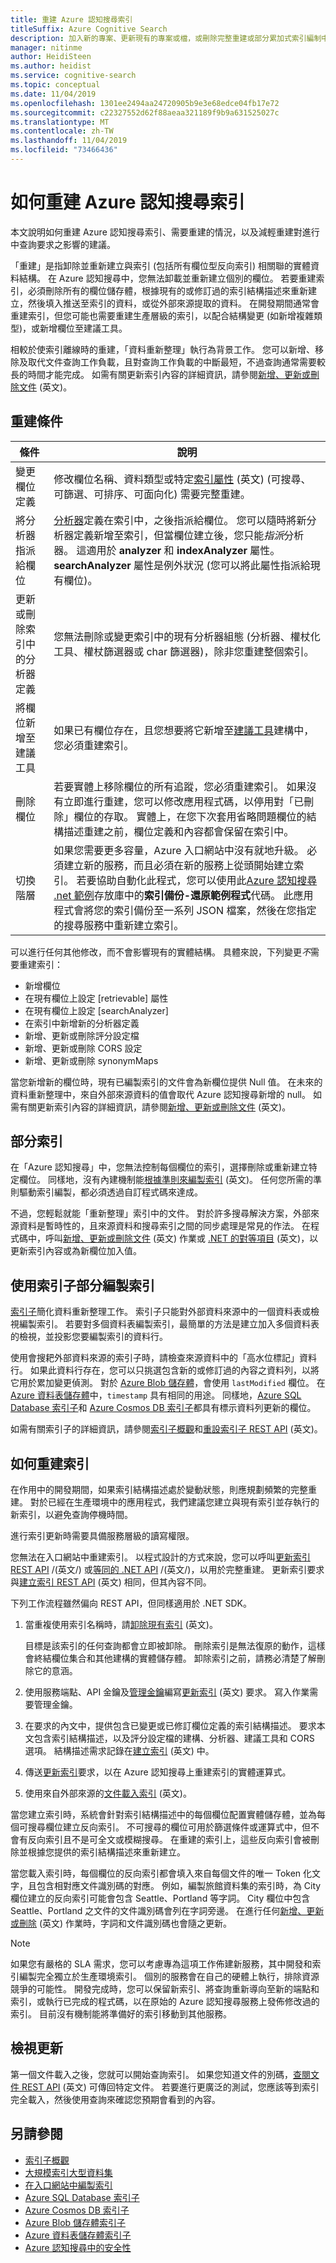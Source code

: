 ```yaml
---
title: 重建 Azure 認知搜尋索引
titleSuffix: Azure Cognitive Search
description: 加入新的專案、更新現有的專案或檔，或刪除完整重建或部分累加式索引編制中的過時檔，以重新整理 Azure 認知搜尋索引。
manager: nitinme
author: HeidiSteen
ms.author: heidist
ms.service: cognitive-search
ms.topic: conceptual
ms.date: 11/04/2019
ms.openlocfilehash: 1301ee2494aa24720905b9e3e68edce04fb17e72
ms.sourcegitcommit: c22327552d62f88aeaa321189f9b9a631525027c
ms.translationtype: MT
ms.contentlocale: zh-TW
ms.lasthandoff: 11/04/2019
ms.locfileid: "73466436"
---
```

# <a name="how-to-rebuild-an-azure-cognitive-search-index"></a>如何重建 Azure 認知搜尋索引

本文說明如何重建 Azure 認知搜尋索引、需要重建的情況，以及減輕重建對進行中查詢要求之影響的建議。

「重建」是指卸除並重新建立與索引 (包括所有欄位型反向索引) 相關聯的實體資料結構。 在 Azure 認知搜尋中，您無法卸載並重新建立個別的欄位。 若要重建索引，必須刪除所有的欄位儲存體，根據現有的或修訂過的索引結構描述來重新建立，然後填入推送至索引的資料，或從外部來源提取的資料。 在開發期間通常會重建索引，但您可能也需要重建生產層級的索引，以配合結構變更 (如新增複雜類型)，或新增欄位至建議工具。

相較於使索引離線時的重建，「資料重新整理」執行為背景工作。 您可以新增、移除及取代文件查詢工作負載，且對查詢工作負載的中斷最短，不過查詢通常需要較長的時間才能完成。 如需有關更新索引內容的詳細資訊，請參閱[新增、更新或刪除文件](https://docs.microsoft.com/rest/api/searchservice/addupdate-or-delete-documents) \(英文\)。

## <a name="rebuild-conditions"></a>重建條件

| 條件 | 說明 |
|-----------|-------------|
| 變更欄位定義 | 修改欄位名稱、資料類型或特定[索引屬性](https://docs.microsoft.com/rest/api/searchservice/create-index) \(英文\) (可搜尋、可篩選、可排序、可面向化) 需要完整重建。 |
| 將分析器指派給欄位 | [分析器](search-analyzers.md)定義在索引中，之後指派給欄位。 您可以隨時將新分析器定義新增至索引，但當欄位建立後，您只能*指派*分析器。 這適用於 **analyzer** 和 **indexAnalyzer** 屬性。 **searchAnalyzer** 屬性是例外狀況 (您可以將此屬性指派給現有欄位)。 |
| 更新或刪除索引中的分析器定義 | 您無法刪除或變更索引中的現有分析器組態 (分析器、權杖化工具、權杖篩選器或 char 篩選器)，除非您重建整個索引。 |
| 將欄位新增至建議工具 | 如果已有欄位存在，且您想要將它新增至[建議工具](index-add-suggesters.md)建構中，您必須重建索引。 |
| 刪除欄位 | 若要實體上移除欄位的所有追蹤，您必須重建索引。 如果沒有立即進行重建，您可以修改應用程式碼，以停用對「已刪除」欄位的存取。 實體上，在您下次套用省略問題欄位的結構描述重建之前，欄位定義和內容都會保留在索引中。 |
| 切換階層 | 如果您需要更多容量，Azure 入口網站中沒有就地升級。 必須建立新的服務，而且必須在新的服務上從頭開始建立索引。 若要協助自動化此程式，您可以使用此[Azure 認知搜尋 .net 範例](https://github.com/Azure-Samples/azure-search-dotnet-samples)存放庫中的**索引備份-還原範例程式**代碼。 此應用程式會將您的索引備份至一系列 JSON 檔案，然後在您指定的搜尋服務中重新建立索引。|

可以進行任何其他修改，而不會影響現有的實體結構。 具體來說，下列變更*不*需要重建索引：

+ 新增欄位
+ 在現有欄位上設定 [retrievable] 屬性
+ 在現有欄位上設定 [searchAnalyzer]
+ 在索引中新增新的分析器定義
+ 新增、更新或刪除評分設定檔
+ 新增、更新或刪除 CORS 設定
+ 新增、更新或刪除 synonymMaps

當您新增新的欄位時，現有已編製索引的文件會為新欄位提供 Null 值。 在未來的資料重新整理中，來自外部來源資料的值會取代 Azure 認知搜尋新增的 null。 如需有關更新索引內容的詳細資訊，請參閱[新增、更新或刪除文件](https://docs.microsoft.com/rest/api/searchservice/addupdate-or-delete-documents) \(英文\)。

## <a name="partial-indexing"></a>部分索引

在「Azure 認知搜尋」中，您無法控制每個欄位的索引，選擇刪除或重新建立特定欄位。 同樣地，沒有內建機制能[根據準則來編製索引](https://stackoverflow.com/questions/40539019/azure-search-what-is-the-best-way-to-update-a-batch-of-documents) \(英文\)。 任何您所需的準則驅動索引編製，都必須透過自訂程式碼來達成。

不過，您輕鬆就能「重新整理」索引中的文件。 對於許多搜尋解決方案，外部來源資料是暫時性的，且來源資料和搜尋索引之間的同步處理是常見的作法。 在程式碼中，呼叫[新增、更新或刪除文件](https://docs.microsoft.com/rest/api/searchservice/addupdate-or-delete-documents) \(英文\) 作業或 [.NET 的對等項目](https://docs.microsoft.com/dotnet/api/microsoft.azure.search.indexesoperationsextensions.createorupdate?view=azure-dotnet) \(英文\)，以更新索引內容或為新欄位加入值。

## <a name="partial-indexing-with-indexers"></a>使用索引子部分編製索引

[索引子](search-indexer-overview.md)簡化資料重新整理工作。 索引子只能對外部資料來源中的一個資料表或檢視編製索引。 若要對多個資料表編製索引，最簡單的方法是建立加入多個資料表的檢視，並投影您要編製索引的資料行。 

使用會搜耙外部資料來源的索引子時，請檢查來源資料中的「高水位標記」資料行。 如果此資料行存在，您可以只挑選包含新的或修訂過的內容之資料列，以將它用於累加變更偵測。 對於 [Azure Blob 儲存體](search-howto-indexing-azure-blob-storage.md#incremental-indexing-and-deletion-detection)，會使用 `lastModified` 欄位。 在 [Azure 資料表儲存體](search-howto-indexing-azure-tables.md#incremental-indexing-and-deletion-detection)中，`timestamp` 具有相同的用途。 同樣地，[Azure SQL Database 索引子](search-howto-connecting-azure-sql-database-to-azure-search-using-indexers.md#capture-new-changed-and-deleted-rows)和 [Azure Cosmos DB 索引子](search-howto-index-cosmosdb.md#indexing-changed-documents)都具有標示資料列更新的欄位。 

如需有關索引子的詳細資訊，請參閱[索引子概觀](search-indexer-overview.md)和[重設索引子 REST API](https://docs.microsoft.com/rest/api/searchservice/reset-indexer) \(英文\)。

## <a name="how-to-rebuild-an-index"></a>如何重建索引

在作用中的開發期間，如果索引結構描述處於變動狀態，則應規劃頻繁的完整重建。 對於已經在生產環境中的應用程式，我們建議您建立與現有索引並存執行的新索引，以避免查詢停機時間。

進行索引更新時需要具備服務層級的讀寫權限。 

您無法在入口網站中重建索引。 以程式設計的方式來說，您可以呼叫[更新索引 REST API](https://docs.microsoft.com/rest/api/searchservice/update-index) /(英文/) 或[等同的 .NET API](https://docs.microsoft.com/dotnet/api/microsoft.azure.search.iindexesoperations.createorupdatewithhttpmessagesasync?view=azure-dotnet) /(英文/)，以用於完整重建。 更新索引要求與[建立索引 REST API](https://docs.microsoft.com/rest/api/searchservice/create-index) \(英文\) 相同，但其內容不同。

下列工作流程雖然偏向 REST API，但同樣適用於 .NET SDK。

1. 當重複使用索引名稱時，請[卸除現有索引](https://docs.microsoft.com/rest/api/searchservice/delete-index) \(英文\)。 

   目標是該索引的任何查詢都會立即被卸除。 刪除索引是無法復原的動作，這樣會終結欄位集合和其他建構的實體儲存體。 卸除索引之前，請務必清楚了解刪除它的意涵。 

2. 使用服務端點、API 金鑰及[管理金鑰](https://docs.microsoft.com/rest/api/searchservice/update-index)編寫[更新索引](https://docs.microsoft.com/azure/search/search-security-api-keys) \(英文\) 要求。 寫入作業需要管理金鑰。

3. 在要求的內文中，提供包含已變更或已修訂欄位定義的索引結構描述。 要求本文包含索引結構描述，以及評分設定檔的建構、分析器、建議工具和 CORS 選項。 結構描述需求記錄在[建立索引](https://docs.microsoft.com/rest/api/searchservice/create-index) \(英文\) 中。

4. 傳送[更新索引](https://docs.microsoft.com/rest/api/searchservice/update-index)要求，以在 Azure 認知搜尋上重建索引的實體運算式。 

5. 使用來自外部來源的[文件載入索引](https://docs.microsoft.com/rest/api/searchservice/addupdate-or-delete-documents) \(英文\)。

當您建立索引時，系統會針對索引結構描述中的每個欄位配置實體儲存體，並為每個可搜尋欄位建立反向索引。 不可搜尋的欄位可用於篩選條件或運算式中，但不會有反向索引且不是可全文或模糊搜尋。 在重建的索引上，這些反向索引會被刪除並根據您提供的索引結構描述來重新建立。

當您載入索引時，每個欄位的反向索引都會填入來自每個文件的唯一 Token 化文字，且包含相對應文件識別碼的對應。 例如，編製旅館資料集的索引時，為 City 欄位建立的反向索引可能會包含 Seattle、Portland 等字詞。 City 欄位中包含 Seattle、Portland 之文件的文件識別碼會列在字詞旁邊。 在進行任何[新增、更新或刪除](https://docs.microsoft.com/rest/api/searchservice/addupdate-or-delete-documents) \(英文\) 作業時，字詞和文件識別碼也會隨之更新。

> [!NOTE]
> 如果您有嚴格的 SLA 需求，您可以考慮專為這項工作佈建新服務，其中開發和索引編製完全獨立於生產環境索引。 個別的服務會在自己的硬體上執行，排除資源競爭的可能性。 開發完成時，您可以保留新索引、將查詢重新導向至新的端點和索引，或執行已完成的程式碼，以在原始的 Azure 認知搜尋服務上發佈修改過的索引。 目前沒有機制能將準備好的索引移動到其他服務。

## <a name="view-updates"></a>檢視更新

第一個文件載入之後，您就可以開始查詢索引。 如果您知道文件的別碼，[查閱文件 REST API](https://docs.microsoft.com/rest/api/searchservice/lookup-document) \(英文\) 可傳回特定文件。 若要進行更廣泛的測試，您應該等到索引完全載入，然後使用查詢來確認您預期會看到的內容。

## <a name="see-also"></a>另請參閱

+ [索引子概觀](search-indexer-overview.md)
+ [大規模索引大型資料集](search-howto-large-index.md)
+ [在入口網站中編製索引](search-import-data-portal.md)
+ [Azure SQL Database 索引子](search-howto-connecting-azure-sql-database-to-azure-search-using-indexers.md)
+ [Azure Cosmos DB 索引子](search-howto-index-cosmosdb.md)
+ [Azure Blob 儲存體索引子](search-howto-indexing-azure-blob-storage.md)
+ [Azure 資料表儲存體索引子](search-howto-indexing-azure-tables.md)
+ [Azure 認知搜尋中的安全性](search-security-overview.md)